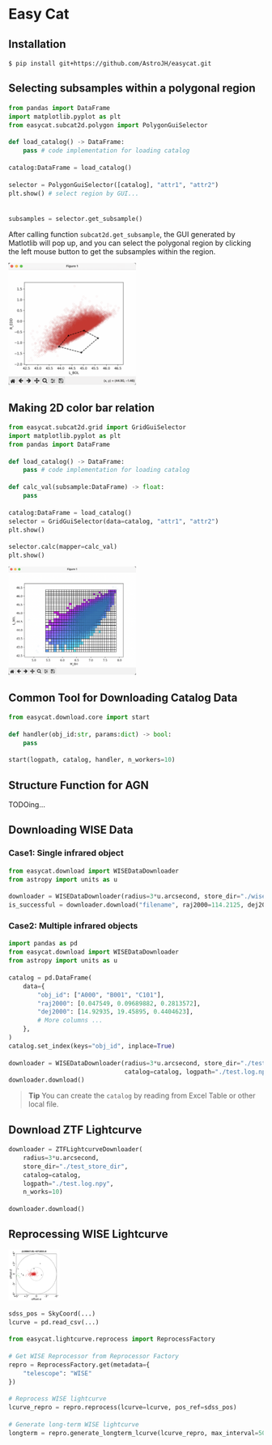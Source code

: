# Easy Cat

## Installation
```shell
$ pip install git+https://github.com/AstroJH/easycat.git
```

## Selecting subsamples within a polygonal region
```Python
from pandas import DataFrame
import matplotlib.pyplot as plt
from easycat.subcat2d.polygon import PolygonGuiSelector

def load_catalog() -> DataFrame:
    pass # code implementation for loading catalog

catalog:DataFrame = load_catalog()

selector = PolygonGuiSelector([catalog], "attr1", "attr2")
plt.show() # select region by GUI...


subsamples = selector.get_subsample()
```
After calling function `subcat2d.get_subsample`, the GUI generated by Matlotlib will pop up, and you can select the polygonal region by clicking the left mouse button to get the subsamples within the region.

<img src="./figures/demo_subcat2d_1.png" width="50%" alt="demonstration_of_subcat2d_1">

## Making 2D color bar relation
```Python
from easycat.subcat2d.grid import GridGuiSelector
import matplotlib.pyplot as plt
from pandas import DataFrame

def load_catalog() -> DataFrame:
    pass # code implementation for loading catalog

def calc_val(subsample:DataFrame) -> float:
    pass

catalog:DataFrame = load_catalog()
selector = GridGuiSelector(data=catalog, "attr1", "attr2")
plt.show()

selector.calc(mapper=calc_val)
plt.show()
```

<img src="./figures/demo_subcat2d_2.png" width="50%" alt="demonstration_of_subcat2d_2">

## Common Tool for Downloading Catalog Data
```Python
from easycat.download.core import start

def handler(obj_id:str, params:dict) -> bool:
    pass

start(logpath, catalog, handler, n_workers=10)
```

## Structure Function for AGN
TODOing...


## Downloading WISE Data
### Case1: Single infrared object
```Python
from easycat.download import WISEDataDownloader
from astropy import units as u

downloader = WISEDataDownloader(radius=3*u.arcsecond, store_dir="./wise_data/")
is_successful = downloader.download("filename", raj2000=114.2125, dej2000=65.6025)
```

### Case2: Multiple infrared objects
```Python
import pandas as pd
from easycat.download import WISEDataDownloader
from astropy import units as u

catalog = pd.DataFrame(
    data={
        "obj_id": ["A000", "B001", "C101"],
        "raj2000": [0.047549, 0.09689882, 0.2813572],
        "dej2000": [14.92935, 19.45895, 0.4404623],
        # More columns ...
    },
)
catalog.set_index(keys="obj_id", inplace=True)

downloader = WISEDataDownloader(radius=3*u.arcsecond, store_dir="./test_store_dir",
                                catalog=catalog, logpath="./test.log.npy")
downloader.download()
```

> **Tip**
> You can create the `catalog` by reading from Excel Table or other local file.

## Download ZTF Lightcurve
```Python
downloader = ZTFLightcurveDownloader(
    radius=3*u.arcsecond,
    store_dir="./test_store_dir",
    catalog=catalog,
    logpath="./test.log.npy",
    n_works=10)

downloader.download()
```

## Reprocessing WISE Lightcurve
<img src="./figures/demo_dbscan.png" width="20%" alt="demonstration_of_dbscan">

```Python
sdss_pos = SkyCoord(...)
lcurve = pd.read_csv(...)

from easycat.lightcurve.reprocess import ReprocessFactory

# Get WISE Reprocessor from Reprocessor Factory
repro = ReprocessFactory.get(metadata={
    "telescope": "WISE"
})

# Reprocess WISE lightcurve
lcurve_repro = repro.reprocess(lcurve=lcurve, pos_ref=sdss_pos)

# Generate long-term WISE lightcurve
longterm = repro.generate_longterm_lcurve(lcurve_repro, max_interval=50)
```